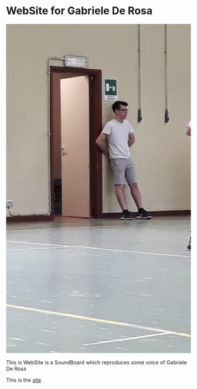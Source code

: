 <h1>WebSite for Gabriele De Rosa</h1>
<img src="./img/Derosa.jpeg"></img>
<p>This is WebSite is a SoundBoard which reproduces some voice of Gabriele De Rosa</p>
<p>This is the <a href="https://xdomeh.github.io/derosa.github.io/" target="_blank">site</a></p>
